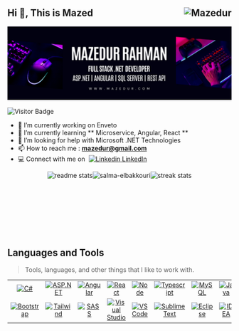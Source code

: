 ## Hi 👋, This is Mazed <img src="https://komarev.com/ghpvc/?username=isrt09&label=Profile%20views&color=0e75b6&style=flat" align="right" alt="Mazedur" /> 
![Banner Image](Banner.png)

![Visitor Badge](https://visitor-badge.laobi.icu/badge?page_id=isrt09)
<!--
**isrt09/isrt09** is a ✨ _special_ ✨ repository because its `README.md` (this file) appears on your GitHub profile.

Here are some ideas to get you started:
- 👯 I’m looking to collaborate on 
- 💬 Ask me about ...
- 😄 Pronouns: ...
- ⚡ Fun fact: ...
-->
- 🔭 I’m currently working on Enveto 
- 🌱 I’m currently learning ** Microservice, Angular, React **
- 🤔 I’m looking for help with Microsoft .NET Technologies
- :mailbox: How to reach me :  **mazedur@gmail.com**
- :computer: Connect with me on&nbsp; [![Linkedin](https://i.sstatic.net/gVE0j.png) LinkedIn](https://www.linkedin.com/in/mazedur/)
</hr>
<div style="display:flex;flex-direction:row;justify-content:center;">  
  <img height="140"  src="https://github-readme-stats-salesp07.vercel.app/api?username=isrt09&count_private=true&show_icons=true&theme=react&rank_icon=github&border_radius=5" alt="readme stats" style="margin: 0" /> 
  <img height="140"  src="https://github-readme-stats.vercel.app/api/top-langs?username=isrt09&show_icons=true&locale=en&layout=compact&theme=react&border_radius=4&size_weight=0.5&count_weight=0.5&exclude_repo=github-readme-stats" alt="salma-elbakkouri" style="margin: 0" />
  <img height="140"  src="https://streak-stats.demolab.com/?user=isrt09&count private=true&theme=react&border_radius-10" alt="streak stats" style="margin: 0" />
</div>
<h2 align="left" id="macropower-tech">Languages and Tools</h2>

> Tools, languages, and other things that I like to work with.

<table>  
  <tr>
    <td align="center" width="96">
      <a href="#macropower-tech">
        <img src="https://skillicons.dev/icons?i=cs" width="48" height="48" alt="C#" />        
      </a>      
      <br>
    </td>      
    <td align="center" width="96">
      <a href="#macropower-tech">
        <img src="https://skillicons.dev/icons?i=dotnet" width="48" height="48" alt="ASP.NET" />
      </a>      
      <br>
    </td>
    <td align="center" width="96">
      <a href="#macropower-tech">
        <img src="https://skillicons.dev/icons?i=angular" width="48" height="48" alt="Angular" />
      </a>      
      <br>
    </td>
    <td align="center" width="96">
      <a href="#macropower-tech">
        <img src="https://skillicons.dev/icons?i=react" width="48" height="48" alt="React" />
      </a>      
      <br>
    </td>
    <td align="center" width="96">
      <a href="#macropower-tech">
        <img src="https://skillicons.dev/icons?i=nodejs" width="48" height="48" alt="Node" />
      </a>      
      <br>
    </td>    
    <td align="center" width="96">
      <a href="#macropower-tech">
        <img src="https://skillicons.dev/icons?i=typescript" width="48" height="48" alt="Typescript" />
      </a>      
      <br>
    </td>        
    <td align="center" width="96">
      <a href="#macropower-tech">
        <img src="https://skillicons.dev/icons?i=mysql" width="48" height="48" alt="MySQL"/>
      </a>      
      <br>
    </td>
    <td align="center" width="96">
      <a href="#macropower-tech">
        <img src="https://skillicons.dev/icons?i=java" width="48" height="48" alt="Java" />
      </a>      
      <br>
    </td>
    <td align="center" width="96">
      <a href="#macropower-tech">
        <img src="https://skillicons.dev/icons?i=kotlin" width="48" height="48" alt="Kotlin"/>
      </a>      
      <br>
    </td>
    <td align="center" width="96">
      <a href="#macropower-tech">
        <img src="https://skillicons.dev/icons?i=r" width="48" height="48" alt="R Studio"/>
      </a>      
      <br>
    </td>    
    <td align="center" width="96">
      <a href="#macropower-tech">
        <img src="https://skillicons.dev/icons?i=html" width="48" height="48" alt="HTML" />
      </a>      
      <br>
    </td>
    <td align="center" width="96">
      <a href="#macropower-tech">
        <img src="https://skillicons.dev/icons?i=css" width="48" height="48" alt="CSS" />
      </a>      
      <br>
    </td>
    <td align="center" width="96">
      <a href="#macropower-tech">
        <img src="https://skillicons.dev/icons?i=js" width="48" height="48" alt="JS" />
      </a>      
      <br>
    </td>    
    <td align="center" width="96">
      <a href="#macropower-tech">
        <img src="https://skillicons.dev/icons?i=jquery" width="48" height="48" alt="jQuery" />
      </a>      
      <br>
    </td>    
  </tr>
  <tr>
    <td align="center" width="96">
      <a href="#macropower-tech">
        <img src="https://skillicons.dev/icons?i=bootstrap" width="48" height="48" alt="Bootstrap" />
      </a>      
      <br>
    </td>
    <td align="center" width="96">
      <a href="#macropower-tech">
        <img src="https://skillicons.dev/icons?i=tailwind" width="48" height="48" alt="Tailwind" />
      </a>      
      <br>
    </td>
    <td align="center" width="96">
      <a href="#macropower-tech">
        <img src="https://skillicons.dev/icons?i=sass" width="48" height="48" alt="SASS" />
      </a>      
      <br>
    </td>    
    <td align="center" width="96">
      <a href="#macropower-tech">
        <img src="https://skillicons.dev/icons?i=visualstudio" width="48" height="48" alt="Visual Studio" />
      </a>      
      <br>
    </td>
    <td align="center" width="96">
      <a href="#macropower-tech">
        <img src="https://skillicons.dev/icons?i=vscode" width="48" height="48" alt="VS Code" />
      </a>      
      <br>
    </td>
    <td align="center" width="96">
      <a href="#macropower-tech">
        <img src="https://skillicons.dev/icons?i=sublime" width="48" height="48" alt="Sublime Text" />
      </a>      
      <br>
    </td>
     <td align="center" width="96">
      <a href="#macropower-tech">
        <img src="https://skillicons.dev/icons?i=eclipse" width="48" height="48" alt="Eclipse" />
      </a>      
      <br>
    </td>
     <td align="center" width="96">
      <a href="#macropower-tech">
        <img src="https://skillicons.dev/icons?i=idea" width="48" height="48" alt="IDEA" />
      </a>      
      <br>
    </td>
    <td align="center" width="96">
      <a href="#macropower-tech">
        <img src="https://skillicons.dev/icons?i=postman" width="48" height="48" alt="Postman" />
      </a>      
      <br>
    </td>
    <td align="center" width="96">
      <a href="#macropower-tech">
        <img src="https://skillicons.dev/icons?i=git" width="48" height="48" alt="Github" />
      </a>      
      <br>
    </td>
    <td align="center" width="96">
      <a href="#macropower-tech">
        <img src="https://skillicons.dev/icons?i=xd" width="48" height="48" alt="Adobe XD" />
      </a>      
      <br>
    </td>
    <td align="center" width="96">
      <a href="#macropower-tech">
        <img src="https://skillicons.dev/icons?i=figma" width="48" height="48" alt="Figma" />
      </a>      
      <br>
    </td>
    <td align="center" width="96">
      <a href="#macropower-tech">
        <img src="https://skillicons.dev/icons?i=ps" width="48" height="48" alt="Photoshop" />
      </a>      
      <br>
    </td>
    <td align="center" width="96">
      <a href="#macropower-tech">
        <img src="https://skillicons.dev/icons?i=ai" width="48" height="48" alt="Illutrator" />
      </a>      
      <br>
    </td>
  </tr>
</table>
